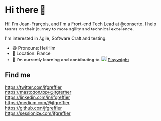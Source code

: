 # Hi there 👋

Hi! I'm Jean-François, and I'm a Front-end Tech Lead at @conserto. I help teams on their journey to more agility and technical excellence.

I'm interested in Agile, Software Craft and testing.

- 😄 Pronouns: He/Him
- 🥐 Location: France
- 🌱 I’m currently learning and contributing to <img width="18px" src="https://miro.medium.com/max/400/1*9L9CKODdyyGiX1iAwwtdYg.png" alt="Playwright logo"/> [Playwright](https://playwright.dev/)

<!--
**jfgreffier/jfgreffier** is a ✨ _special_ ✨ repository because its `README.md` (this file) appears on your GitHub profile.

Here are some ideas to get you started:

- 🔭 I’m currently working on ...
- 🌱 I’m currently learning ...
- 👯 I’m looking to collaborate on ...
- 🤔 I’m looking for help with ...
- 💬 Ask me about ...
- 📫 How to reach me: ...
- 😄 Pronouns: ...
- ⚡ Fun fact: ...
-->

## Find me
https://twitter.com/jfgreffier  
https://mastodon.top/@jfgreffier  
https://linkedin.com/in/jfgreffier  
https://medium.com/@jfgreffier  
https://github.com/jfgreffier  
https://sessionize.com/jfgreffier
